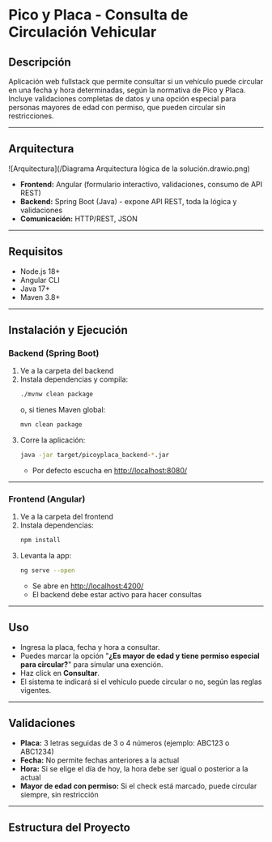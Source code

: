 # Pico y Placa - Consulta de Circulación Vehicular

## Descripción

Aplicación web fullstack que permite consultar si un vehículo puede circular en una fecha y hora determinadas, según la normativa de Pico y Placa. Incluye validaciones completas de datos y una opción especial para personas mayores de edad con permiso, que pueden circular sin restricciones.

---

## Arquitectura

![Arquitectura](/Diagrama Arquitectura lógica de la solución.drawio.png)

- **Frontend:** Angular (formulario interactivo, validaciones, consumo de API REST)
- **Backend:** Spring Boot (Java) - expone API REST, toda la lógica y validaciones
- **Comunicación:** HTTP/REST, JSON

---

## Requisitos

- Node.js 18+  
- Angular CLI  
- Java 17+  
- Maven 3.8+

---

## Instalación y Ejecución

### **Backend (Spring Boot)**

1. Ve a la carpeta del backend
2. Instala dependencias y compila:
    ```bash
    ./mvnw clean package
    ```
    o, si tienes Maven global:
    ```bash
    mvn clean package
    ```
3. Corre la aplicación:
    ```bash
    java -jar target/picoyplaca_backend-*.jar
    ```
    - Por defecto escucha en [http://localhost:8080/](http://localhost:8080/)

---

### **Frontend (Angular)**

1. Ve a la carpeta del frontend
2. Instala dependencias:
    ```bash
    npm install
    ```
3. Levanta la app:
    ```bash
    ng serve --open
    ```
    - Se abre en [http://localhost:4200/](http://localhost:4200/)
    - El backend debe estar activo para hacer consultas

---

## Uso

- Ingresa la placa, fecha y hora a consultar.
- Puedes marcar la opción "**¿Es mayor de edad y tiene permiso especial para circular?**" para simular una exención.
- Haz click en **Consultar**.
- El sistema te indicará si el vehículo puede circular o no, según las reglas vigentes.

---

## Validaciones

- **Placa:** 3 letras seguidas de 3 o 4 números (ejemplo: ABC123 o ABC1234)
- **Fecha:** No permite fechas anteriores a la actual
- **Hora:** Si se elige el día de hoy, la hora debe ser igual o posterior a la actual
- **Mayor de edad con permiso:** Si el check está marcado, puede circular siempre, sin restricción

---

## Estructura del Proyecto

